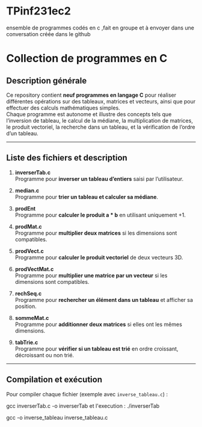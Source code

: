 # TPinf231ec2
ensemble de programmes codés en c ,fait en groupe et à envoyer dans une conversation créée dans le github

# Collection de programmes en C

## Description générale

Ce repository contient **neuf programmes en langage C** pour réaliser différentes opérations sur des tableaux, matrices et vecteurs, ainsi que pour effectuer des calculs mathématiques simples.  
Chaque programme est autonome et illustre des concepts tels que l’inversion de tableau, le calcul de la médiane, la multiplication de matrices, le produit vectoriel, la recherche dans un tableau, et la vérification de l’ordre d’un tableau.

---

## Liste des fichiers et description

1. **inverserTab.c**  
   Programme pour **inverser un tableau d’entiers** saisi par l’utilisateur.

2. **median.c**  
   Programme pour **trier un tableau et calculer sa médiane**.

3. **prodEnt**  
   Programme pour **calculer le produit a * b** en utilisant uniquement +1.

4. **prodMat.c**  
   Programme pour **multiplier deux matrices** si les dimensions sont compatibles.

5. **prodVect.c**  
   Programme pour **calculer le produit vectoriel** de deux vecteurs 3D.

6. **prodVectMat.c**  
   Programme pour **multiplier une matrice par un vecteur** si les dimensions sont compatibles.

7. **rechSeq.c**  
   Programme pour **rechercher un élément dans un tableau** et afficher sa position.

8. **sommeMat.c**  
   Programme pour **additionner deux matrices** si elles ont les mêmes dimensions.

9. **tabTrie.c**  
   Programme pour **vérifier si un tableau est trié** en ordre croissant, décroissant ou non trié.

---

## Compilation et exécution

Pour compiler chaque fichier (exemple avec `inverse_tableau.c`) :

gcc inverserTab.c -o inverserTab
et l'execution :
./inverserTab

gcc -o inverse_tableau inverse_tableau.c

